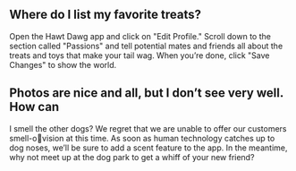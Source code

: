 ## Where do I list my favorite treats?
Open the Hawt Dawg app and click on "Edit Profile." 
Scroll down to the section called "Passions" and tell 
potential mates and friends all about the treats and toys 
that make your tail wag. 
When you’re done, click "Save Changes" to show the world.
## Photos are nice and all, but I don’t see very well. How can 
I smell the other dogs?
We regret that we are unable to offer our customers smell-o￾vision at this time. 
As soon as human technology catches up to dog noses, we’ll be 
sure to add a scent feature to the app. 
In the meantime, why not meet up at the dog park to get a whiff 
of your new friend?